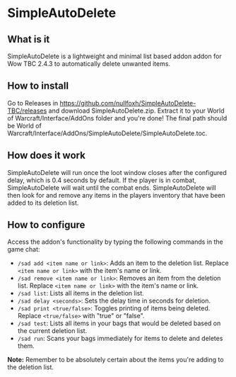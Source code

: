 # SimpleAutoDelete

## What is it

SimpleAutoDelete is a lightweight and minimal list based addon addon for Wow TBC 2.4.3 to automatically delete unwanted items.

## How to install

Go to Releases in https://github.com/nullfoxh/SimpleAutoDelete-TBC/releases and download SimpleAutoDelete.zip. Extract it to your World of Warcraft/Interface/AddOns folder and you're done!
The final path should be World of Warcraft/Interface/AddOns/SimpleAutoDelete/SimpleAutoDelete.toc.

## How does it work

SimpleAutoDelete will run once the loot window closes after the configured delay, which is 0.4 seconds by default.
If the player is in combat, SimpleAutoDelete will wait until the combat ends. SimpleAutoDelete will then look for and remove any items in the players inventory that have been added to its deletion list.

## How to configure

Access the addon's functionality by typing the following commands in the game chat:

* `/sad add <item name or link>`: Adds an item to the deletion list. Replace `<item name or link>` with the item's name or link.
* `/sad remove <item name or link>`: Removes an item from the deletion list. Replace `<item name or link>` with the item's name or link.
* `/sad list`: Lists all items in the deletion list.
* `/sad delay <seconds>`: Sets the delay time in seconds for deletion.
* `/sad print <true/false>`: Toggles printing of items being deleted. Replace `<true/false>` with "true" or "false".
* `/sad test`: Lists all items in your bags that would be deleted based on the current deletion list.
* `/sad run`: Scans your bags immediately for items to delete and deletes them.

**Note:** Remember to be absolutely certain about the items you're adding to the deletion list.